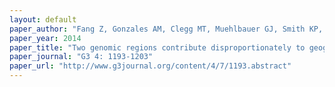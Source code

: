 ```yaml
---
layout: default
paper_author: "Fang Z, Gonzales AM, Clegg MT, Muehlbauer GJ, Smith KP, Steffenson BJ, Morrell PL"
paper_year: 2014
paper_title: "Two genomic regions contribute disproportionately to geographic differentiation in wild barley"
paper_journal: "G3 4: 1193-1203"
paper_url: "http://www.g3journal.org/content/4/7/1193.abstract"
---
```

